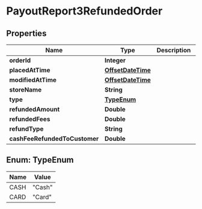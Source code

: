 
# PayoutReport3RefundedOrder

## Properties
Name | Type | Description | Notes
------------ | ------------- | ------------- | -------------
**orderId** | **Integer** |  |  [optional]
**placedAtTime** | [**OffsetDateTime**](OffsetDateTime.md) |  |  [optional]
**modifiedAtTime** | [**OffsetDateTime**](OffsetDateTime.md) |  |  [optional]
**storeName** | **String** |  |  [optional]
**type** | [**TypeEnum**](#TypeEnum) |  |  [optional]
**refundedAmount** | **Double** |  |  [optional]
**refundedFees** | **Double** |  |  [optional]
**refundType** | **String** |  |  [optional]
**cashFeeRefundedToCustomer** | **Double** |  |  [optional]


<a name="TypeEnum"></a>
## Enum: TypeEnum
Name | Value
---- | -----
CASH | &quot;Cash&quot;
CARD | &quot;Card&quot;



